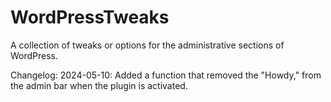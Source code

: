 # WordPressTweaks

A collection of tweaks or options for the administrative sections of WordPress.

Changelog:
2024-05-10: Added a function that removed the "Howdy," from the admin bar when the plugin is activated.
